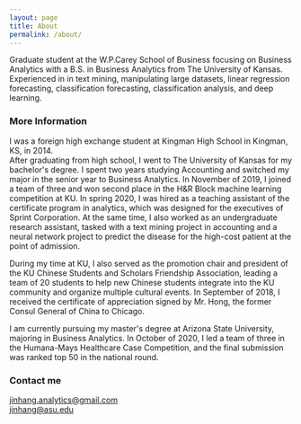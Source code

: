 ```yaml
---
layout: page
title: About
permalink: /about/
---
```


Graduate student at the W.P.Carey School of Business focusing on Business Analytics with a B.S. in Business Analytics from The University of Kansas.
Experienced in in text mining, manipulating large datasets, linear regression forecasting, classification forecasting, classification analysis, and deep learning.

### More Information

I was a foreign high exchange student at Kingman High School in Kingman, KS, in 2014.  
After graduating from high school, I went to The University of Kansas for my bachelor's degree. 
I spent two years studying Accounting and switched my major in the senior year to Business Analytics. 
In November of 2019, I joined a team of three and won second place in the H&R Block machine learning competition at KU. 
In spring 2020, I was hired as a teaching assistant of the certificate program in analytics, which was designed for the executives of Sprint Corporation. 
At the same time, I also worked as an undergraduate research assistant, 
tasked with a text mining project in accounting and a neural network project to predict the disease for the high-cost patient at the point of admission.<br/>

During my time at KU, I also served as the promotion chair and president of the KU Chinese Students and Scholars Friendship Association, 
leading a team of 20 students to help new Chinese students integrate into the KU community and organize multiple cultural events. 
In September of 2018, I received the certificate of appreciation signed by Mr. Hong, the former Consul General of China to Chicago.<br/>

I am currently pursuing my master's degree at Arizona State University, majoring in Business Analytics. 
In October of 2020, I led a team of three in the Humana-Mays Healthcare Case Competition, and the final submission was ranked top 50 in the national round.<br/>

### Contact me

[jinhang.analytics@gmail.com](mailto:jinhang.analytics@gmail.com)<br/>
[jinhang@asu.edu](mailto:jinhang@asu.edu)
